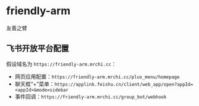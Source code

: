 # friendly-arm
友善之臂

## 飞书开放平台配置

假设域名为 `https://friendly-arm.mrchi.cc`：

- 网页应用配置：`https://friendly-arm.mrchi.cc/plus_menu/homepage`
- 聊天框“+”菜单：`https://applink.feishu.cn/client/web_app/open?appId=<appId>&mode=sidebar`
- 事件回调：`https://friendly-arm.mrchi.cc/group_bot/webhook`
